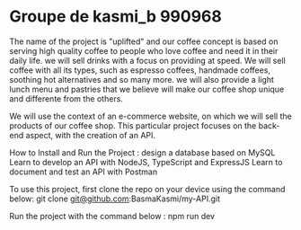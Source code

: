 # Groupe de kasmi_b 990968

The name of the project is "uplifted" and our coffee concept is based on serving high quality coffee to people who love coffee and need it in their daily life. we will sell drinks with a focus on providing at speed. We will sell coffee with all its types, such as espresso coffees, handmade coffees, soothing hot alternatives and so many more. we will also provide a light lunch menu and pastries that we believe will make our coffee shop unique and differente from the others.

We will use the context of an e-commerce website, on which we will sell the products of our coffee shop.
This particular project focuses on the back-end aspect, with the creation of an API.

How to Install and Run the Project :
design a database based on MySQL
Learn to develop an API with NodeJS, TypeScript and ExpressJS
Learn to document and test an API with Postman

To use this project, first clone the repo on your device using the command below:
git clone git@github.com:BasmaKasmi/my-API.git

Run the project with the command below : 
npm run dev